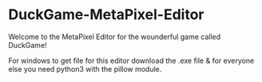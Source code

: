# DuckGame-MetaPixel-Editor

Welcome to the MetaPixel Editor for the wounderful game called DuckGame!

For windows to get file for this editor download the .exe file & for everyone else you need python3 with the pillow module.
